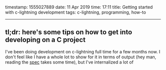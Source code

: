 timestamp: 1555027889
date: 11 Apr 2019
time: 17:11
title: Getting started with c-lightning development
tags: c-lightning, programming, how-to

---

## tl;dr: here's some tips on how to get into developing on a C project

I've been doing development on c-lightning full time for a few months now. I don't feel like I have a whole lot to show for it in terms of output (hey man, reading the [spec]() takes some time), but I've internalized a lot of 
